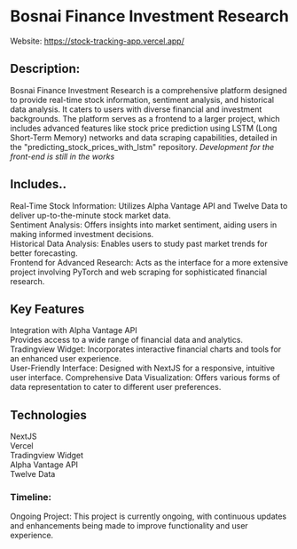# Bosnai Finance Investment Research 
Website: https://stock-tracking-app.vercel.app/ 

## Description: 

Bosnai Finance Investment Research is a comprehensive platform designed to provide real-time stock information, sentiment analysis, and historical data analysis. It caters to users with diverse financial and investment backgrounds. The platform serves as a frontend to a larger project, which includes advanced features like stock price prediction using LSTM (Long Short-Term Memory) networks and data scraping capabilities, detailed in the "predicting_stock_prices_with_lstm" repository. *Development for the front-end is still in the works*

## Includes..

Real-Time Stock Information: Utilizes Alpha Vantage API and Twelve Data to deliver up-to-the-minute stock market data.
<br>
Sentiment Analysis: Offers insights into market sentiment, aiding users in making informed investment decisions.
<br>
Historical Data Analysis: Enables users to study past market trends for better forecasting.
<br>
Frontend for Advanced Research: Acts as the interface for a more extensive project involving PyTorch and web scraping for sophisticated financial research. 

## Key Features 
Integration with Alpha Vantage API
<br>
Provides access to a wide range of financial data and analytics.
<br>
Tradingview Widget: Incorporates interactive financial charts and tools for an enhanced user experience.
<br>
User-Friendly Interface: Designed with NextJS for a responsive, intuitive user interface. Comprehensive Data Visualization: Offers various forms of data representation to cater to different user preferences.

## Technologies 
NextJS
<br>
Vercel
<br>
Tradingview Widget
<br>
Alpha Vantage API
<br>
Twelve Data 

### Timeline:
Ongoing Project: This project is currently ongoing, with continuous updates and enhancements being made to improve functionality and user experience.
